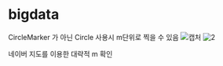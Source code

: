 # bigdata

CircleMarker 가 아닌 Circle 사용시 m단위로 찍을 수 있음
![캡처](https://user-images.githubusercontent.com/102711363/204182574-4687dbfd-3828-4615-a27e-3120ddc5ea10.PNG)
![2](https://user-images.githubusercontent.com/102711363/204182583-993d59d2-4ead-4dfb-a674-2a9bcccd16be.PNG)

네이버 지도를 이용한 대략적 m 확인
